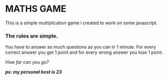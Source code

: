 # MATHS GAME 
This is a simple multiplication game i created to work on some javascript.
### The rules are simple.
You have to answer as much questions as you can in 1 minute.
For every correct answer you get 1 point and for every wrong answer you lose 1 point.

*How far can you go?*
 
***ps: my personal best is 23***
